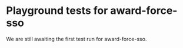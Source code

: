 # Playground tests for award-force-sso
We are still awaiting the first test run for award-force-sso.
